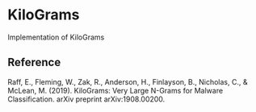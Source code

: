 # KiloGrams
Implementation of KiloGrams

## Reference

Raff, E., Fleming, W., Zak, R., Anderson, H., Finlayson, B., Nicholas, C., & McLean, M. (2019). 
KiloGrams: Very Large N-Grams for Malware Classification. arXiv preprint arXiv:1908.00200.

